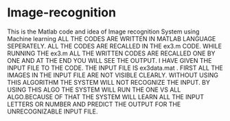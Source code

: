 # Image-recognition
This is the Matlab code and idea of Image recognition System using Machine learning 
ALL THE CODES ARE WRITTEN IN MATLAB LANGUAGE SEPERATELY.
ALL THE CODES ARE RECALLED IN THE ex3.m CODE.
WHILE RUNNING THE ex3.m ALL THE WRITTEN CODES ARE RECALLED ONE BY ONE AND AT THE END YOU WILL SEE THE OUTPUT.
I HAVE GIVEN THE INPUT FILE TO THE CODE.
THE INPUT FILE IS ex3data.mat .
FIRST ALL THE IMAGES IN THE INPUT FILE ARE NOT VISIBLE CLEARLY.
WITHOUT USING THIS ALGORITHM THE SYSTEM WILL NOT RECOGNIZE THE INPUT.
BY USING THIS ALGO THE SYSTEM WILL RUN THE ONE VS ALL ALGO.BECAUSE OF THAT THE SYSTEM WILL LEARN ALL THE INPUT LETTERS OR NUMBER AND PREDICT THE OUTPUT FOR THE UNRECOGNIZABLE INPUT FILE.
